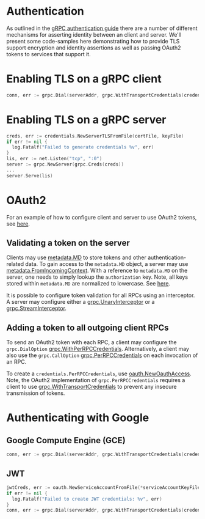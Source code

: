 # Authentication

As outlined in the [gRPC authentication guide](https://grpc.io/docs/guides/auth.html) there are a number of different mechanisms for asserting identity between an client and server. We'll present some code-samples here demonstrating how to provide TLS support encryption and identity assertions as well as passing OAuth2 tokens to services that support it.

# Enabling TLS on a gRPC client

```Go
conn, err := grpc.Dial(serverAddr, grpc.WithTransportCredentials(credentials.NewClientTLSFromCert(nil, "")))
```

# Enabling TLS on a gRPC server

```Go
creds, err := credentials.NewServerTLSFromFile(certFile, keyFile)
if err != nil {
  log.Fatalf("Failed to generate credentials %v", err)
}
lis, err := net.Listen("tcp", ":0")
server := grpc.NewServer(grpc.Creds(creds))
...
server.Serve(lis)
```

# OAuth2

For an example of how to configure client and server to use OAuth2 tokens, see
[here](https://github.com/grpc/grpc-go/tree/master/examples/features/authentication).

## Validating a token on the server

Clients may use
[metadata.MD](https://godoc.org/github.com/dubbogo/triple/pkg/grpc/metadata#MD)
to store tokens and other authentication-related data. To gain access to the
`metadata.MD` object, a server may use
[metadata.FromIncomingContext](https://godoc.org/github.com/dubbogo/triple/pkg/grpc/metadata#FromIncomingContext).
With a reference to `metadata.MD` on the server, one needs to simply lookup the
`authorization` key. Note, all keys stored within `metadata.MD` are normalized
to lowercase. See [here](https://godoc.org/github.com/dubbogo/triple/pkg/grpc/metadata#New).

It is possible to configure token validation for all RPCs using an interceptor.
A server may configure either a
[grpc.UnaryInterceptor](https://godoc.org/github.com/dubbogo/triple/pkg/grpc#UnaryInterceptor)
or a
[grpc.StreamInterceptor](https://godoc.org/github.com/dubbogo/triple/pkg/grpc#StreamInterceptor).

## Adding a token to all outgoing client RPCs

To send an OAuth2 token with each RPC, a client may configure the
`grpc.DialOption`
[grpc.WithPerRPCCredentials](https://godoc.org/github.com/dubbogo/triple/pkg/grpc#WithPerRPCCredentials).
Alternatively, a client may also use the `grpc.CallOption`
[grpc.PerRPCCredentials](https://godoc.org/github.com/dubbogo/triple/pkg/grpc#PerRPCCredentials)
on each invocation of an RPC.

To create a `credentials.PerRPCCredentials`, use
[oauth.NewOauthAccess](https://godoc.org/github.com/dubbogo/triple/pkg/grpc/credentials/oauth#NewOauthAccess).
Note, the OAuth2 implementation of `grpc.PerRPCCredentials` requires a client to use
[grpc.WithTransportCredentials](https://godoc.org/github.com/dubbogo/triple/pkg/grpc#WithTransportCredentials)
to prevent any insecure transmission of tokens.

# Authenticating with Google

## Google Compute Engine (GCE)

```Go
conn, err := grpc.Dial(serverAddr, grpc.WithTransportCredentials(credentials.NewClientTLSFromCert(nil, "")), grpc.WithPerRPCCredentials(oauth.NewComputeEngine()))
```

## JWT

```Go
jwtCreds, err := oauth.NewServiceAccountFromFile(*serviceAccountKeyFile, *oauthScope)
if err != nil {
  log.Fatalf("Failed to create JWT credentials: %v", err)
}
conn, err := grpc.Dial(serverAddr, grpc.WithTransportCredentials(credentials.NewClientTLSFromCert(nil, "")), grpc.WithPerRPCCredentials(jwtCreds))
```


